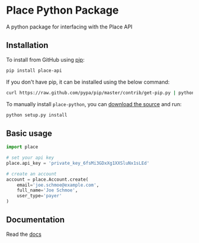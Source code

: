# Place Python Package

A python package for interfacing with the Place API

## Installation

To install from GitHub using [pip](http://www.pip-installer.org/en/latest/):

```bash
pip install place-api
```

If you don't have pip, it can be installed using the below command:

```bash
curl https://raw.github.com/pypa/pip/master/contrib/get-pip.py | python
```

To manually install `place-python`, you can [download the source](https://github.com/placepay/place-python/zipball/master) and run:

```bash
python setup.py install
```

## Basic usage

```python
import place

# set your api key
place.api_key = 'private_key_6fsMi3GDxXg1XXSluNx1sLEd'

# create an account
account = place.Account.create(
    email='joe.schmoe@example.com',
    full_name='Joe Schmoe',
    user_type='payer'
)
```

## Documentation
Read the [docs](https://developer.placepay.com/?python)
